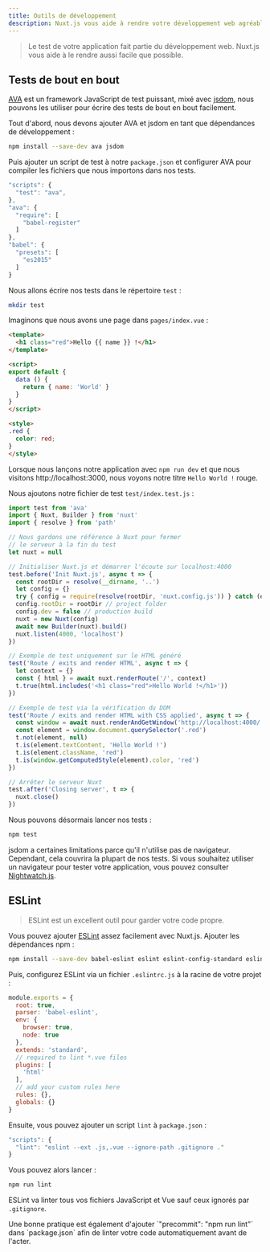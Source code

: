 ```yaml
---
title: Outils de développement
description: Nuxt.js vous aide à rendre votre développement web agréable.
---
```


> Le test de votre application fait partie du développement web. Nuxt.js vous aide à le rendre aussi facile que possible.

## Tests de bout en bout

[AVA](https://github.com/avajs/ava) est un framework JavaScript de test puissant, mixé avec [jsdom](https://github.com/tmpvar/jsdom), nous pouvons les utiliser pour écrire des tests de bout en bout facilement.

Tout d'abord, nous devons ajouter AVA et jsdom en tant que dépendances de développement :

```bash
npm install --save-dev ava jsdom
```

Puis ajouter un script de test à notre `package.json` et configurer AVA pour compiler les fichiers que nous importons dans nos tests.

```javascript
"scripts": {
  "test": "ava",
},
"ava": {
  "require": [
    "babel-register"
  ]
},
"babel": {
  "presets": [
    "es2015"
  ]
}
```

Nous allons écrire nos tests dans le répertoire `test` :

```bash
mkdir test
```

Imaginons que nous avons une page dans `pages/index.vue` :

```html
<template>
  <h1 class="red">Hello {{ name }} !</h1>
</template>

<script>
export default {
  data () {
    return { name: 'World' }
  }
}
</script>

<style>
.red {
  color: red;
}
</style>
```

Lorsque nous lançons notre application avec `npm run dev` et que nous visitons http://localhost:3000, nous voyons notre titre `Hello World !` rouge.

Nous ajoutons notre fichier de test `test/index.test.js` :

```js
import test from 'ava'
import { Nuxt, Builder } from 'nuxt'
import { resolve } from 'path'

// Nous gardons une référence à Nuxt pour fermer
// le serveur à la fin du test
let nuxt = null

// Initialiser Nuxt.js et démarrer l'écoute sur localhost:4000
test.before('Init Nuxt.js', async t => {
  const rootDir = resolve(__dirname, '..')
  let config = {}
  try { config = require(resolve(rootDir, 'nuxt.config.js')) } catch (e) {}
  config.rootDir = rootDir // project folder
  config.dev = false // production build
  nuxt = new Nuxt(config)
  await new Builder(nuxt).build()
  nuxt.listen(4000, 'localhost')
})

// Exemple de test uniquement sur le HTML généré
test('Route / exits and render HTML', async t => {
  let context = {}
  const { html } = await nuxt.renderRoute('/', context)
  t.true(html.includes('<h1 class="red">Hello World !</h1>'))
})

// Exemple de test via la vérification du DOM
test('Route / exits and render HTML with CSS applied', async t => {
  const window = await nuxt.renderAndGetWindow('http://localhost:4000/')
  const element = window.document.querySelector('.red')
  t.not(element, null)
  t.is(element.textContent, 'Hello World !')
  t.is(element.className, 'red')
  t.is(window.getComputedStyle(element).color, 'red')
})

// Arrêter le serveur Nuxt
test.after('Closing server', t => {
  nuxt.close()
})
```

Nous pouvons désormais lancer nos tests :

```bash
npm test
```

jsdom a certaines limitations parce qu'il n'utilise pas de navigateur. Cependant, cela couvrira la plupart de nos tests. Si vous souhaitez utiliser un navigateur pour tester votre application, vous pouvez consulter [Nightwatch.js](http://nightwatchjs.org).

## ESLint

> ESLint est un excellent outil pour garder votre code propre.

Vous pouvez ajouter [ESLint](http://eslint.org) assez facilement avec Nuxt.js. Ajouter les dépendances npm :

```bash
npm install --save-dev babel-eslint eslint eslint-config-standard eslint-plugin-html eslint-plugin-promise eslint-plugin-standard
```

Puis, configurez ESLint via un fichier `.eslintrc.js` à la racine de votre projet :

```js
module.exports = {
  root: true,
  parser: 'babel-eslint',
  env: {
    browser: true,
    node: true
  },
  extends: 'standard',
  // required to lint *.vue files
  plugins: [
    'html'
  ],
  // add your custom rules here
  rules: {},
  globals: {}
}
```

Ensuite, vous pouvez ajouter un script `lint` à `package.json` :

```js
"scripts": {
  "lint": "eslint --ext .js,.vue --ignore-path .gitignore ."
}
```

Vous pouvez alors lancer :

```bash
npm run lint
```

ESLint va linter tous vos fichiers JavaScript et Vue sauf ceux ignorés par `.gitignore`.

<p class="Alert Alert--info">Une bonne pratique est également d'ajouter `"precommit": "npm run lint"` dans `package.json` afin de linter votre code automatiquement avant de l'acter.</p>
